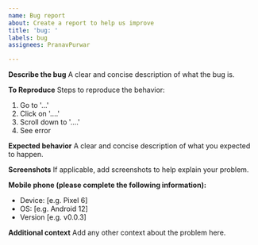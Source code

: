 ```yaml
---
name: Bug report
about: Create a report to help us improve
title: 'bug: '
labels: bug
assignees: PranavPurwar

---
```


**Describe the bug**
A clear and concise description of what the bug is.

**To Reproduce**
Steps to reproduce the behavior:
1. Go to '...'
2. Click on '....'
3. Scroll down to '....'
4. See error

**Expected behavior**
A clear and concise description of what you expected to happen.

**Screenshots**
If applicable, add screenshots to help explain your problem.

**Mobile phone (please complete the following information):**
- Device: [e.g. Pixel 6]
- OS: [e.g. Android 12]
- Version [e.g. v0.0.3]

**Additional context**
Add any other context about the problem here.

